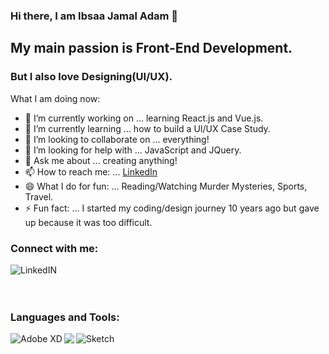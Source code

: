 ### Hi there, I am Ibsaa Jamal Adam 👋

## My main passion is Front-End Development.  

### But I also love Designing(UI/UX).

What I am doing now:

- 🔭 I’m currently working on ... learning React.js and Vue.js.
- 🌱 I’m currently learning ... how to build a UI/UX Case Study.
- 👯 I’m looking to collaborate on ... everything!
- 🤔 I’m looking for help with ... JavaScript and JQuery.
- 💬 Ask me about ... creating anything!
- 📫 How to reach me: ... [LinkedIn](https://www.linkedin.com/in/ibsaajadam/)
- 😄 What I do for fun: ... Reading/Watching Murder Mysteries, Sports, Travel.
- ⚡ Fun fact: ... I started my coding/design journey 10 years ago but gave up because it was too difficult.

### Connect with me:

[<img align="left" target="_blank" alt="LinkedIN" src="https://img.icons8.com/cute-clipart/64/000000/linkedin.png" />][linkedin]

<br />
<br />
<br />

### Languages and Tools:

<img align="left" alt="Adobe XD" src="https://img.icons8.com/carbon-copy/60/000000/adobe-xd.png"/>
<img align="left" src="https://img.icons8.com/windows/60/000000/figma.png"/>
<img align="left" alt="Sketch" src="https://img.icons8.com/carbon-copy/60/000000/sketch.png"/>




<br />

[linkedin]: https://www.linkedin.com/in/ibsaajadam

